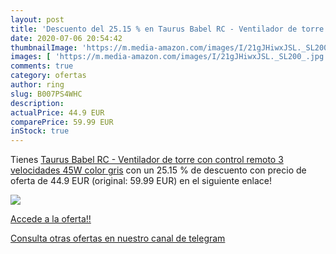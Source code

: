```yaml
---
layout: post
title: 'Descuento del 25.15 % en Taurus Babel RC - Ventilador de torre co'
date: 2020-07-06 20:54:42
thumbnailImage: 'https://m.media-amazon.com/images/I/21gJHiwxJSL._SL200_.jpg'
images: [ 'https://m.media-amazon.com/images/I/21gJHiwxJSL._SL200_.jpg' ]
comments: true
category: ofertas
author: ring
slug: B007PS4WHC
description:
actualPrice: 44.9 EUR
comparePrice: 59.99 EUR
inStock: true
---
```


Tienes [Taurus Babel RC - Ventilador de torre con control remoto  3 velocidades  45W  color gris](https://www.amazon.com/dp/B007PS4WHC/?tag=redken08-20) con un 25.15 % de descuento con precio de oferta de 44.9 EUR (original: 59.99 EUR) en el siguiente enlace!

[![](https://m.media-amazon.com/images/I/21gJHiwxJSL._SL200_.jpg)](https://www.amazon.com/dp/B007PS4WHC/?tag=redken08-20)

[Accede a la oferta!!](https://www.amazon.com/dp/B007PS4WHC/?tag=redken08-20)

[Consulta otras ofertas en nuestro canal de telegram](https://t.me/s/ofertas25)
